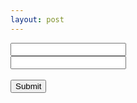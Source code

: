 ```yaml
---
layout: post
---
```


<html>
  <head>
    <title>Sign up</title>
    <script src="https://www.google.com/recaptcha/api.js" async defer></script>
  </head>
  <body>
    <form>
      <input type="username"><br>
      <input type="password">
      <div class="g-recaptcha" data-sitekey="6LfRmHMrAAAAAICKXE4QbkP8x72ZEH_GkGJ00WYc"></div>
      <br/>
      <input type="submit" value="Submit">
    </form>
  </body>
</html>